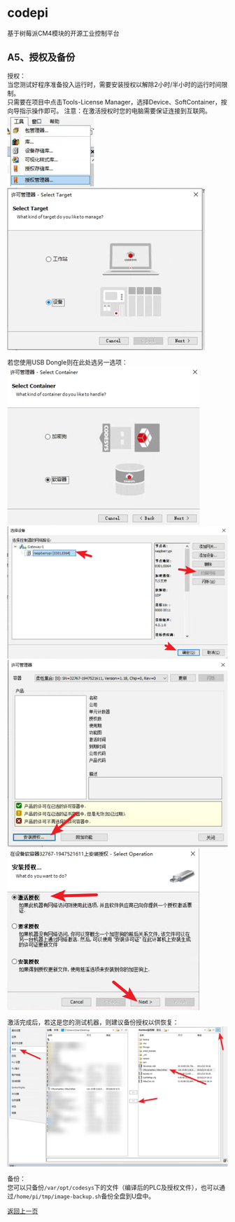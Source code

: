 # codepi  

基于树莓派CM4模块的开源工业控制平台 

## A5、授权及备份

授权：  
当您测试好程序准备投入运行时，需要安装授权以解除2小时/半小时的运行时间限制。  
只需要在项目中点击Tools-License Manager，选择Device、SoftContainer，按向导指示操作即可。
注意：在激活授权时您的电脑需要保证连接到互联网。  
![](/docs/images/A5_1.png)  
![](/docs/images/A5_2.png)  

若您使用USB Dongle则在此处选另一选项：  
![](/docs/images/A5_3.png)  
![](/docs/images/A5_4.png)  
![](/docs/images/A5_5.png)  
![](/docs/images/A5_6.png)  

激活完成后，若这是您的测试机器，则建议备份授权以供恢复：   
![](/docs/images/A5_7.png) 







备份：  
您可以只备份`/var/opt/codesys`下的文件（编译后的PLC及授权文件），也可以通过`/home/pi/tmp/image-backup.sh`备份全盘到U盘中。  


[返回上一页](https://github.com/feecat/codepi)
